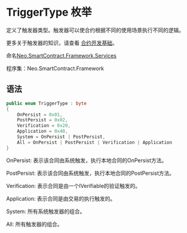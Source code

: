 # TriggerType 枚举

定义了触发器类型。触发器可以使合约根据不同的使用场景执行不同的逻辑。

更多关于触发器的知识，请查看 [合约开发基础](../../../../develop/write/basics.md)。

命名[Neo.SmartContract.Framework.Services](../services.md)

程序集：Neo.SmartContract.Framework

## 语法

```c#
public enum TriggerType : byte
{
    OnPersist = 0x01,
    PostPersist = 0x02,
    Verification = 0x20,
    Application = 0x40,
    System = OnPersist | PostPersist,
    All = OnPersist | PostPersist | Verification | Application
}
```

OnPersist: 表示该合同由系统触发，执行本地合同的OnPersist方法。

PostPersist: 表示该合同由系统触发，执行本地合同的PostPersist方法。

Verification: 表示合同是由一个IVerifiable的验证触发的。

Application: 表示合同是由交易的执行触发的。

System: 所有系统触发器的组合。

All: 所有触发器的组合。